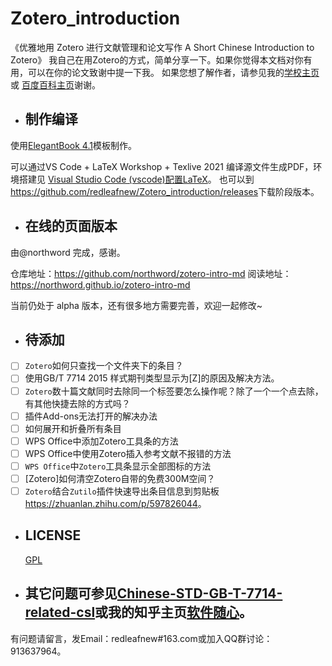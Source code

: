 # Zotero_introduction
《优雅地用 Zotero 进行文献管理和论文写作
A Short Chinese Introduction to Zotero》
我自己在用Zotero的方式，简单分享一下。如果你觉得本文档对你有用，可以在你的论文致谢中提一下我。
如果您想了解作者，请参见我的[学校主页](http://food.njau.edu.cn/info/1129/1315.htm)或
[百度百科主页](https://baike.baidu.com/item/%E9%9F%A9%E6%95%8F%E4%B9%89)谢谢。


* ## 制作编译

使用[ElegantBook 4.1](https://github.com/ElegantLaTeX/ElegantBook)模板制作。

可以通过VS Code + LaTeX Workshop + Texlive 2021 编译源文件生成PDF，环境搭建见
[Visual Studio Code (vscode)配置LaTeX](https://zhuanlan.zhihu.com/p/166523064)。
也可以到<https://github.com/redleafnew/Zotero_introduction/releases>下载阶段版本。

* ## 在线的页面版本

由@northword 完成，感谢。

仓库地址：https://github.com/northword/zotero-intro-md
阅读地址：https://northword.github.io/zotero-intro-md

当前仍处于 alpha 版本，还有很多地方需要完善，欢迎一起修改~

* ## 待添加

 -  [ ] `Zotero`如何只查找一个文件夹下的条目？
 -  [ ] 使用GB/T 7714 2015 样式期刊类型显示为[Z]的原因及解决方法。
 -  [ ] `Zotero`数十篇文献同时去除同一个标签要怎么操作呢？除了一个一个点去除，有其他快捷去除的方式吗？
 -  [ ] 插件Add-ons无法打开的解决办法
 -  [ ] 如何展开和折叠所有条目
 -  [ ] WPS Office中添加Zotero工具条的方法
 -  [ ] WPS Office中使用Zotero插入参考文献不报错的方法
 -  [ ] `WPS Office`中`Zotero`工具条显示全部图标的方法
 -  [ ] [Zotero]如何清空Zotero自带的免费300M空间？
 -  [ ] `Zotero`结合`Zutilo`插件快速导出条目信息到剪贴板<https://zhuanlan.zhihu.com/p/597826044>。

* ## LICENSE
  [GPL](https://www.gnu.org/licenses/gpl-3.0.txt)

* ## 其它问题可参见[Chinese-STD-GB-T-7714-related-csl](https://github.com/redleafnew/Chinese-std-GB-T-7714-related-csl)或我的知乎主页[软件随心](https://zhuanlan.zhihu.com/c_1071081428967743488)。


有问题请留言，发Email：redleafnew#163.com或加入QQ群讨论：913637964。
